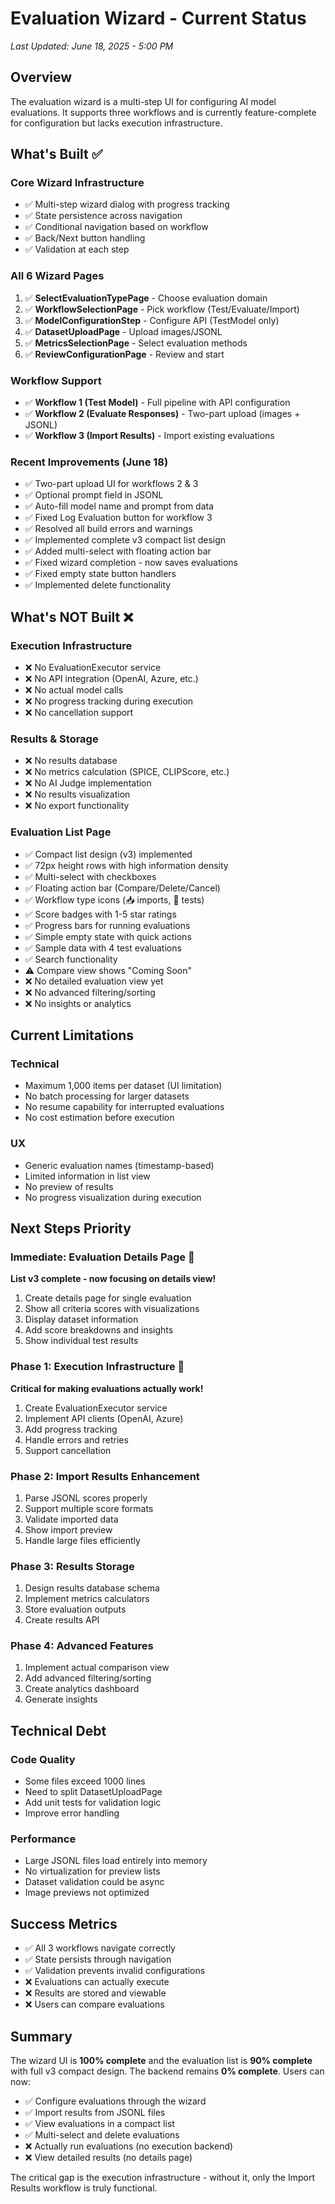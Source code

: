 # Evaluation Wizard - Current Status

*Last Updated: June 18, 2025 - 5:00 PM*

## Overview
The evaluation wizard is a multi-step UI for configuring AI model evaluations. It supports three workflows and is currently feature-complete for configuration but lacks execution infrastructure.

## What's Built ✅

### Core Wizard Infrastructure
- ✅ Multi-step wizard dialog with progress tracking
- ✅ State persistence across navigation
- ✅ Conditional navigation based on workflow
- ✅ Back/Next button handling
- ✅ Validation at each step

### All 6 Wizard Pages
1. ✅ **SelectEvaluationTypePage** - Choose evaluation domain
2. ✅ **WorkflowSelectionPage** - Pick workflow (Test/Evaluate/Import)
3. ✅ **ModelConfigurationStep** - Configure API (TestModel only)
4. ✅ **DatasetUploadPage** - Upload images/JSONL
5. ✅ **MetricsSelectionPage** - Select evaluation methods
6. ✅ **ReviewConfigurationPage** - Review and start

### Workflow Support
- ✅ **Workflow 1 (Test Model)** - Full pipeline with API configuration
- ✅ **Workflow 2 (Evaluate Responses)** - Two-part upload (images + JSONL)
- ✅ **Workflow 3 (Import Results)** - Import existing evaluations

### Recent Improvements (June 18)
- ✅ Two-part upload UI for workflows 2 & 3
- ✅ Optional prompt field in JSONL
- ✅ Auto-fill model name and prompt from data
- ✅ Fixed Log Evaluation button for workflow 3
- ✅ Resolved all build errors and warnings
- ✅ Implemented complete v3 compact list design
- ✅ Added multi-select with floating action bar
- ✅ Fixed wizard completion - now saves evaluations
- ✅ Fixed empty state button handlers
- ✅ Implemented delete functionality

## What's NOT Built ❌

### Execution Infrastructure
- ❌ No EvaluationExecutor service
- ❌ No API integration (OpenAI, Azure, etc.)
- ❌ No actual model calls
- ❌ No progress tracking during execution
- ❌ No cancellation support

### Results & Storage
- ❌ No results database
- ❌ No metrics calculation (SPICE, CLIPScore, etc.)
- ❌ No AI Judge implementation
- ❌ No results visualization
- ❌ No export functionality

### Evaluation List Page
- ✅ Compact list design (v3) implemented
- ✅ 72px height rows with high information density
- ✅ Multi-select with checkboxes
- ✅ Floating action bar (Compare/Delete/Cancel)
- ✅ Workflow type icons (📥 imports, 🧪 tests)
- ✅ Score badges with 1-5 star ratings
- ✅ Progress bars for running evaluations
- ✅ Simple empty state with quick actions
- ✅ Sample data with 4 test evaluations
- ✅ Search functionality
- ⚠️ Compare view shows "Coming Soon"
- ❌ No detailed evaluation view yet
- ❌ No advanced filtering/sorting
- ❌ No insights or analytics

## Current Limitations

### Technical
- Maximum 1,000 items per dataset (UI limitation)
- No batch processing for larger datasets
- No resume capability for interrupted evaluations
- No cost estimation before execution

### UX
- Generic evaluation names (timestamp-based)
- Limited information in list view
- No preview of results
- No progress visualization during execution

## Next Steps Priority

### Immediate: Evaluation Details Page 🎯
**List v3 complete - now focusing on details view!**
1. Create details page for single evaluation
2. Show all criteria scores with visualizations
3. Display dataset information
4. Add score breakdowns and insights
5. Show individual test results

### Phase 1: Execution Infrastructure 🚨
**Critical for making evaluations actually work!**
1. Create EvaluationExecutor service
2. Implement API clients (OpenAI, Azure)
3. Add progress tracking
4. Handle errors and retries
5. Support cancellation

### Phase 2: Import Results Enhancement
1. Parse JSONL scores properly
2. Support multiple score formats
3. Validate imported data
4. Show import preview
5. Handle large files efficiently

### Phase 3: Results Storage
1. Design results database schema
2. Implement metrics calculators
3. Store evaluation outputs
4. Create results API

### Phase 4: Advanced Features
1. Implement actual comparison view
2. Add advanced filtering/sorting
3. Create analytics dashboard
4. Generate insights

## Technical Debt

### Code Quality
- Some files exceed 1000 lines
- Need to split DatasetUploadPage
- Add unit tests for validation logic
- Improve error handling

### Performance
- Large JSONL files load entirely into memory
- No virtualization for preview lists
- Dataset validation could be async
- Image previews not optimized

## Success Metrics
- ✅ All 3 workflows navigate correctly
- ✅ State persists through navigation
- ✅ Validation prevents invalid configurations
- ❌ Evaluations can actually execute
- ❌ Results are stored and viewable
- ❌ Users can compare evaluations

## Summary
The wizard UI is **100% complete** and the evaluation list is **90% complete** with full v3 compact design. The backend remains **0% complete**. Users can now:
- ✅ Configure evaluations through the wizard
- ✅ Import results from JSONL files
- ✅ View evaluations in a compact list
- ✅ Multi-select and delete evaluations
- ❌ Actually run evaluations (no execution backend)
- ❌ View detailed results (no details page)

The critical gap is the execution infrastructure - without it, only the Import Results workflow is truly functional.